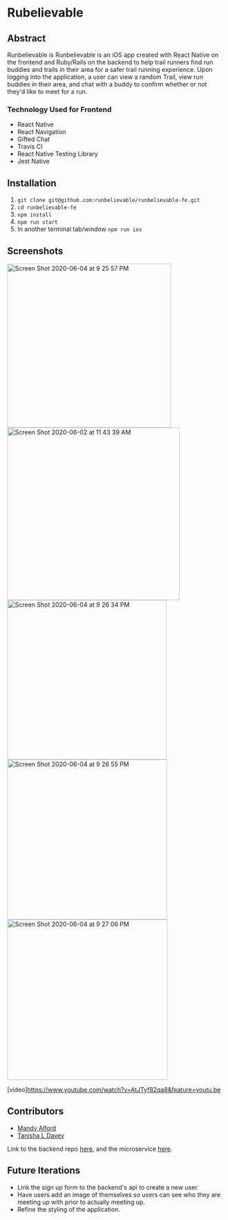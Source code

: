 # Rubelievable

## Abstract

Runbelievable is Runbelievable is an iOS app created with React Native on the frontend and Ruby/Rails on the backend to help trail runners find run buddies and trails in their area for a safer trail running experience. Upon logging into the application, a user can view a random Trail, view run buddies in their area, and chat with a buddy to confirm whether or not they'd like to meet for a run.

### Technology Used for Frontend
  * React Native
  * React Navigation
  * Gifted Chat
  * Travis CI
  * React Native Testing Library
  * Jest Native

## Installation
1. `git clone git@github.com:runbelievable/runbelievable-fe.git`
1. `cd runbelievable-fe` 
1. `npm install`
1. `npm run start` 
1. In another terminal tab/window `npm run ios`


## Screenshots

<img width="379" alt="Screen Shot 2020-06-04 at 9 25 57 PM" src="https://user-images.githubusercontent.com/54858455/83834321-44ac9180-a6ab-11ea-853b-ab82be42357f.png">

<img width="399" alt="Screen Shot 2020-06-02 at 11 43 39 AM" src="https://user-images.githubusercontent.com/54858455/83834359-5ee66f80-a6ab-11ea-8a53-a4ade002ecf9.png">

<img width="369" alt="Screen Shot 2020-06-04 at 9 26 34 PM" src="https://user-images.githubusercontent.com/54858455/83833870-3316ba00-a6aa-11ea-9972-987d147a1c01.png">

<img width="370" alt="Screen Shot 2020-06-04 at 9 26 55 PM" src="https://user-images.githubusercontent.com/54858455/83833891-3f027c00-a6aa-11ea-8788-10ae259c17a1.png">

<img width="371" alt="Screen Shot 2020-06-04 at 9 27 06 PM" src="https://user-images.githubusercontent.com/54858455/83833918-4d509800-a6aa-11ea-977b-4d03404be850.png">

[video]https://www.youtube.com/watch?v=AtJTyf82qa8&feature=youtu.be

## Contributors

* [Mandy Alford](https://github.com/MandyAlford)
* [Tanisha L Davey](https://github.com/tanishalatoya)

Link to the backend repo [here](https://github.com/runbelievable/runbelievable-backend), and the microservice [here](https://github.com/runbelievable/backend_microservice).

## Future Iterations

* Link the sign up form to the backend's api to create a new user.
* Have users add an image of themselves so users can see who they are meeting up with prior to actually meeting up.
* Refine the styling of the application.
